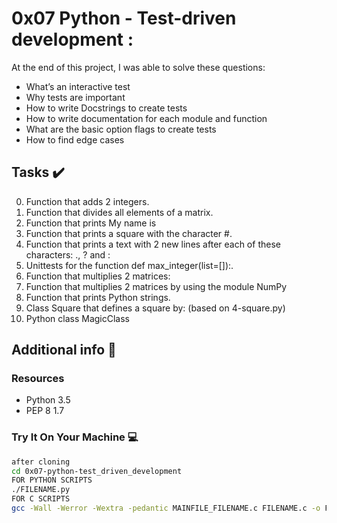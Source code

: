 # 0x07  Python - Test-driven development :

At the end of this project, I was able to solve these questions:
  
* What’s an interactive test
* Why tests are important
* How to write Docstrings to create tests
* How to write documentation for each module and function
* What are the basic option flags to create tests
* How to find edge cases

## Tasks :heavy_check_mark:

0. Function that adds 2 integers.
1. Function that divides all elements of a matrix.
2. Function that prints My name is <first name> <last name>
3. Function that prints a square with the character #.
4. Function that prints a text with 2 new lines after each of these characters: ., ? and :
5. Unittests for the function def max_integer(list=[]):.
6. Function that multiplies 2 matrices:
7. Function that multiplies 2 matrices by using the module NumPy
8. Function that prints Python strings.
9. Class Square that defines a square by: (based on 4-square.py)
10. Python class MagicClass


## Additional info :construction:
### Resources

- Python 3.5
- PEP 8 1.7

### Try It On Your Machine :computer:	
```bash
after cloning
cd 0x07-python-test_driven_development
FOR PYTHON SCRIPTS
./FILENAME.py
FOR C SCRIPTS
gcc -Wall -Werror -Wextra -pedantic MAINFILE_FILENAME.c FILENAME.c -o FILENAME
```
